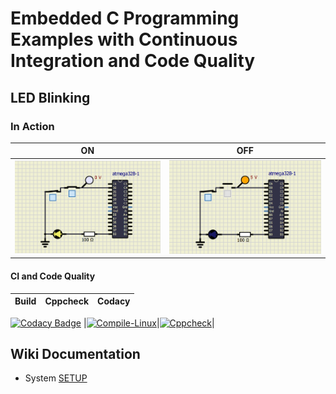 # Embedded C Programming Examples with Continuous Integration and Code Quality
## LED Blinking 

### In Action

|ON|OFF|
|:--:|:--:|
|![ON](simulation/ON.png)|![OFF](simulation/OFF.png)|

#### CI and Code Quality

|Build|Cppcheck|Codacy|
|:--:|:--:|:--:|
[![Codacy Badge](https://api.codacy.com/project/badge/Grade/2ee52abff1ef4fb2aef360b50caf416e)](https://app.codacy.com/gh/sushmacharihar/Emb-C?utm_source=github.com&utm_medium=referral&utm_content=sushmacharihar/Emb-C&utm_campaign=Badge_Grade_Settings)
|[![Compile-Linux](https://github.com/Bharathgopal/Emb-C/actions/workflows/Compile.yml/badge.svg)](https://github.com/Bharathgopal/Emb-C/actions/workflows/Compile.yml)|[![Cppcheck](https://github.com/Bharathgopal/Emb-C/actions/workflows/CodeQulaity.yml/badge.svg)](https://github.com/Bharathgopal/Emb-C/actions/workflows/CodeQulaity.yml)|

## Wiki Documentation
* System [  SETUP](https://github.com/sushmacharihar/Emb-C/wiki)
